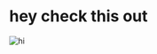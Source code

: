 # hey check this out
![hi](https://i.imgur.com/e6lQf4k.png)

<!---
AAAAAAAAAAAAAAAAAAAAAAAAAAAAAAAAAAAAAAAAAAAAAAAHHHHHHHHHHHHHHHHHHHHHHHHHHHHHHHHHHHHHHHHHHHHH
--->
